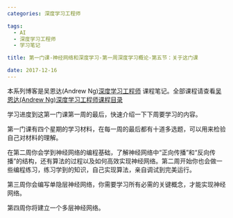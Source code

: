 ```yaml
---
categories: 深度学习工程师

tags: 
  - AI
  - 深度学习工程师
  - 学习笔记

title: 第一门课-神经网络和深度学习-第一周深度学习概论-第五节：关于这门课

date: 2017-12-16
---
```


本系列博客是吴恩达(Andrew Ng)[深度学习工程师](http://mooc.study.163.com/smartSpec/detail/1001319001.htm) 课程笔记。全部课程请查看[吴恩达(Andrew Ng)深度学习工程师课程目录](http://blog.geekidentity.com/deeplearning_specialization/catalogues/)

学习进度到这第一门课第一周的最后，快速介绍一下下周要学习的内容。 

第一门课有四个星期的学习材料，在每一周的最后都有十道多选题，可以用来检验自己对材料的理解。

在第二周你会学到神经网络的编程基础，了解神经网络中“正向传播”和“反向传播”的结构，还有算法的过程以及如何高效实现神经网络。第二周开始你也会做一些编程练习，练习学到的知识，自己实现算法，亲自调试到完美运行。

第三周你会编写单隐层神经网络，你需要学习所有必需的关键概念，才能实现神经网络。

第四周你将建立一个多层神经网络。
